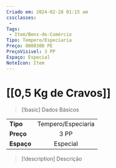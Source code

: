 ```yaml
---
Criado em: 2024-02-28 01:15 am
cssclasses:
 - 
Tags:
 - Item/Bens-de-Comércio
Tipo: Tempero/Especiaria
Preço: 0000300 PE
PreçoVisivel: 3 PP
Espaço: Especial
NoteIcon: Item
---
```

# [[0,5 Kg de Cravos]]

> [!basic] Dados Básicos
> 
|            |     |
| ---------- |:---:|
| **Tipo**   |  Tempero/Especiaria   |
| **Preço**  |  3 PP   |
| **Espaço** |  Especial   |
>
 
> [!description] Descrição
> 
>
